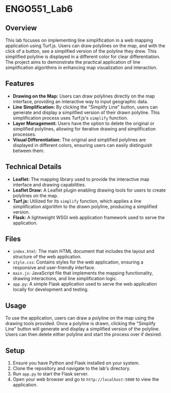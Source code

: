 # ENGO551_Lab6

## Overview

This lab focuses on implementing line simplification in a web mapping application using Turf.js. Users can draw polylines on the map, and with the click of a button, see a simplified version of the polyline they drew. This simplified polyline is displayed in a different color for clear differentiation. The project aims to demonstrate the practical application of line simplification algorithms in enhancing map visualization and interaction.

## Features

- **Drawing on the Map:** Users can draw polylines directly on the map interface, providing an interactive way to input geographic data.
- **Line Simplification:** By clicking the "Simplify Line" button, users can generate and display a simplified version of their drawn polyline. This simplification process uses Turf.js's `simplify` function.
- **Layer Management:** Users have the option to delete the original or simplified polylines, allowing for iterative drawing and simplification processes.
- **Visual Differentiation:** The original and simplified polylines are displayed in different colors, ensuring users can easily distinguish between them.

## Technical Details

- **Leaflet:** The mapping library used to provide the interactive map interface and drawing capabilities.
- **Leaflet Draw:** A Leaflet plugin enabling drawing tools for users to create polylines on the map.
- **Turf.js:** Utilized for its `simplify` function, which applies a line simplification algorithm to the drawn polyline, producing a simplified version.
- **Flask:** A lightweight WSGI web application framework used to serve the application.

## Files

- `index.html`: The main HTML document that includes the layout and structure of the web application.
- `style.css`: Contains styles for the web application, ensuring a responsive and user-friendly interface.
- `main.js`: JavaScript file that implements the mapping functionality, drawing interactions, and line simplification logic.
- `app.py`: A simple Flask application used to serve the web application locally for development and testing.

## Usage

To use the application, users can draw a polyline on the map using the drawing tools provided. Once a polyline is drawn, clicking the "Simplify Line" button will generate and display a simplified version of the polyline. Users can then delete either polyline and start the process over if desired.

## Setup

1. Ensure you have Python and Flask installed on your system.
2. Clone the repository and navigate to the lab's directory.
3. Run `app.py` to start the Flask server.
4. Open your web browser and go to `http://localhost:5000` to view the application.

